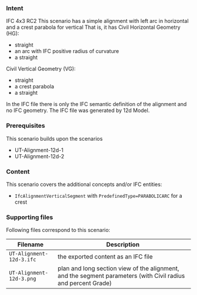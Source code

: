 
### Intent

IFC 4x3 RC2
This scenario has a simple alignment with left arc in horizontal and a crest parabola for vertical
That is, it has 
Civil Horizontal Geometry (HG):

- straight
- an arc with IFC positive radius of curvature
- a straight

Civil Vertical Geometry (VG):

- straight
- a crest parabola
- a straight

In the IFC file there is only the IFC semantic definition of the alignment and no IFC geometry.
The IFC file was generated by 12d Model. 

### Prerequisites

This scenario builds upon the scenarios

- UT-Alignment-12d-1
- UT-Alignment-12d-2

### Content

This scenario covers the additional concepts and/or IFC entities:

- `IfcAlignmentVerticalSegment` with `PredefinedType=PARABOLICARC` for a crest

### Supporting files

Following files correspond to this scenario:

| Filename                    | Description                                                                                            |
|-----------------------------|--------------------------------------------------------------------------------------------------------|
| `UT-Alignment-12d-3.ifc`    | the exported content as an IFC file                                                                    |
| `UT-Alignment-12d-3.png`    | plan and long section view of the alignment, and the segment parameters (with Civil radius and percent Grade) |


